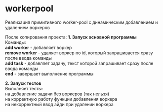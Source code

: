 # workerpool
Реализация примитивного worker-pool с динамическим добавлением и удалением воркеров

После копирования проекта:
 **1. Запуск основной программы**  
    Команды:  
    **add worker** - добавляет воркер  
    **remove worker** - удаляет воркер по id, который запрашивается сразу после ввода команды  
    **add task** - добавляет задачу, текст которой запрашивает сразу после ввода команды  
    **end** - завершает выполнение программы  
 
 **2. Запуск тестов**  
    Выполняет тесты:  
    на добавление задачи без воркеров (так нельзя)  
    на корректную работу функции добавления воркера  
    на некорректный ввод айди при удалении воркера  

